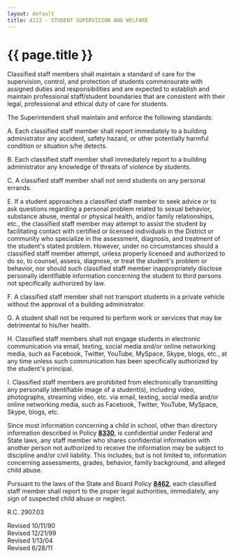 ```yaml
---
layout: default
title: 4213 - STUDENT SUPERVISION AND WELFARE
---
```


{{ page.title }}
================

Classified staff members shall maintain a standard of care for the
supervision, control, and protection of students commensurate with
assigned duties and responsibilities and are expected to establish and
maintain professional staff/student boundaries that are consistent with
their legal, professional and ethical duty of care for students.

The Superintendent shall maintain and enforce the following standards:

A. Each classified staff member shall report immediately to a building
administrator any accident, safety hazard, or other potentially harmful
condition or situation s/he detects.

B. Each classified staff member shall immediately report to a building
administrator any knowledge of threats of violence by students.

C. A classified staff member shall not send students on any personal
errands.

E. If a student approaches a classified staff member to seek advice or
to ask questions regarding a personal problem related to sexual
behavior, substance abuse, mental or physical health, and/or family
relationships, etc., the classified staff member may attempt to assist
the student by facilitating contact with certified or licensed
individuals in the District or community who specialize in the
assessment, diagnosis, and treatment of the student's stated problem.
However, under no circumstances should a classified staff member
attempt, unless properly licensed and authorized to do so, to counsel,
assess, diagnose, or treat the student's problem or behavior, nor should
such classified staff member inappropriately disclose personally
identifiable information concerning the student to third persons not
specifically authorized by law.

F. A classified staff member shall not transport students in a private
vehicle without the approval of a building administrator.

G. A student shall not be required to perform work or services that may
be detrimental to his/her health.

H. Classified staff members shall not engage students in electronic
communication via email, texting, social media and/or online networking
media, such as Facebook, Twitter, YouTube, MySpace, Skype, blogs, etc.,
at any time unless such communication has been specifically authorized
by the student's principal.

I. Classified staff members are prohibited from electronically
transmitting any personally identifiable image of a student(s),
including video, photographs, streaming video, etc. via email, texting,
social media and/or online networking media, such as Facebook, Twitter,
YouTube, MySpace, Skype, blogs, etc.

Since most information concerning a child in school, other than
directory information described in Policy [**8330**](po8330.md), is
confidential under Federal and State laws, any staff member who shares
confidential information with another person not authorized to receive
the information may be subject to discipline and/or civil liability.
This includes, but is not limited to, information concerning
assessments, grades, behavior, family background, and alleged child
abuse.

Pursuant to the laws of the State and Board Policy
[**8462**](po8462.md), each classified staff member shall report to the
proper legal authorities, immediately, any sign of suspected child abuse
or neglect.

R.C. 2907.03

Revised 10/11/90\
 Revised 12/21/99\
 Revised 1/13/04\
 Revised 6/28/11
